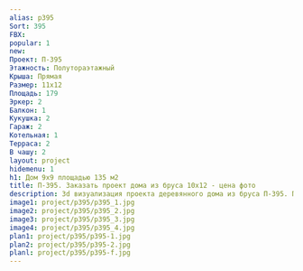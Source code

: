```yaml
---
alias: p395
Sort: 395
FBX: 
popular: 1
new: 
Проект: П-395
Этажность: Полутораэтажный
Крыша: Прямая
Размер: 11х12
Площадь: 179
Эркер: 2
Балкон: 1
Кукушка: 2
Гараж: 2
Котельная: 1
Терраса: 2
В чашу: 2
layout: project
hidemenu: 1
h1: Дом 9х9 площадью 135 м2
title: П-395. Заказать проект дома из бруса 10х12 - цена фото
description: 3d визуализация проекта деревянного дома из бруса П-395. Площадь 179 м2, размер 10х12. Вы можете внести любые изменения в проект.
image1: project/p395/p395_1.jpg
image2: project/p395/p395_2.jpg
image3: project/p395/p395_3.jpg
image4: project/p395/p395_4.jpg
plan1: project/p395/p395-1.jpg
plan2: project/p395/p395-2.jpg
planl: project/p395/p395-f.jpg
---
```

